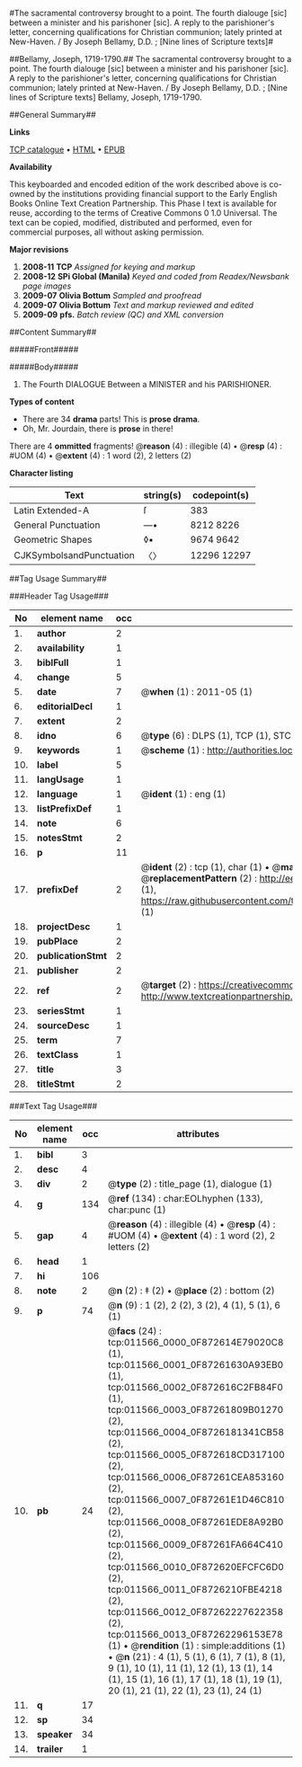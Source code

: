 #The sacramental controversy brought to a point. The fourth dialouge [sic] between a minister and his parishoner [sic]. A reply to the parishioner's letter, concerning qualifications for Christian communion; lately printed at New-Haven. / By Joseph Bellamy, D.D. ; [Nine lines of Scripture texts]#

##Bellamy, Joseph, 1719-1790.##
The sacramental controversy brought to a point. The fourth dialouge [sic] between a minister and his parishoner [sic]. A reply to the parishioner's letter, concerning qualifications for Christian communion; lately printed at New-Haven. / By Joseph Bellamy, D.D. ; [Nine lines of Scripture texts]
Bellamy, Joseph, 1719-1790.

##General Summary##

**Links**

[TCP catalogue](http://www.ota.ox.ac.uk/tcp/)  • 
[HTML](http://tei.it.ox.ac.uk/tcp/Texts-HTML/free/N09/N09059.html)  • 
[EPUB](http://tei.it.ox.ac.uk/tcp/Texts-EPUB/free/N09/N09059.epub)

**Availability**

This keyboarded and encoded edition of the
	       work described above is co-owned by the institutions
	       providing financial support to the Early English Books
	       Online Text Creation Partnership. This Phase I text is
	       available for reuse, according to the terms of Creative
	       Commons 0 1.0 Universal. The text can be copied,
	       modified, distributed and performed, even for
	       commercial purposes, all without asking permission.

**Major revisions**

1. __2008-11__ __TCP__ *Assigned for keying and markup*
1. __2008-12__ __SPi Global (Manila)__ *Keyed and coded from Readex/Newsbank page images*
1. __2009-07__ __Olivia Bottum__ *Sampled and proofread*
1. __2009-07__ __Olivia Bottum__ *Text and markup reviewed and edited*
1. __2009-09__ __pfs.__ *Batch review (QC) and XML conversion*

##Content Summary##

#####Front#####

#####Body#####

1. The Fourth DIALOGUE Between a MINISTER and his PARISHIONER.

**Types of content**

  * There are 34 **drama** parts! This is **prose drama**.
  * Oh, Mr. Jourdain, there is **prose** in there!

There are 4 **ommitted** fragments! 
 @__reason__ (4) : illegible (4)  •  @__resp__ (4) : #UOM (4)  •  @__extent__ (4) : 1 word (2), 2 letters (2)

**Character listing**


|Text|string(s)|codepoint(s)|
|---|---|---|
|Latin Extended-A|ſ|383|
|General Punctuation|—•|8212 8226|
|Geometric Shapes|◊▪|9674 9642|
|CJKSymbolsandPunctuation|〈〉|12296 12297|

##Tag Usage Summary##

###Header Tag Usage###

|No|element name|occ|attributes|
|---|---|---|---|
|1.|__author__|2||
|2.|__availability__|1||
|3.|__biblFull__|1||
|4.|__change__|5||
|5.|__date__|7| @__when__ (1) : 2011-05 (1)|
|6.|__editorialDecl__|1||
|7.|__extent__|2||
|8.|__idno__|6| @__type__ (6) : DLPS (1), TCP (1), STC (1), NOTIS (1), IMAGE-SET (1), EVANS-CITATION (1)|
|9.|__keywords__|1| @__scheme__ (1) : http://authorities.loc.gov/ (1)|
|10.|__label__|5||
|11.|__langUsage__|1||
|12.|__language__|1| @__ident__ (1) : eng (1)|
|13.|__listPrefixDef__|1||
|14.|__note__|6||
|15.|__notesStmt__|2||
|16.|__p__|11||
|17.|__prefixDef__|2| @__ident__ (2) : tcp (1), char (1)  •  @__matchPattern__ (2) : ([0-9\-]+):([0-9IVX]+) (1), (.+) (1)  •  @__replacementPattern__ (2) : http://eebo.chadwyck.com/downloadtiff?vid=$1&page=$2 (1), https://raw.githubusercontent.com/textcreationpartnership/Texts/master/tcpchars.xml#$1 (1)|
|18.|__projectDesc__|1||
|19.|__pubPlace__|2||
|20.|__publicationStmt__|2||
|21.|__publisher__|2||
|22.|__ref__|2| @__target__ (2) : https://creativecommons.org/publicdomain/zero/1.0/ (1), http://www.textcreationpartnership.org/docs/. (1)|
|23.|__seriesStmt__|1||
|24.|__sourceDesc__|1||
|25.|__term__|7||
|26.|__textClass__|1||
|27.|__title__|3||
|28.|__titleStmt__|2||


###Text Tag Usage###

|No|element name|occ|attributes|
|---|---|---|---|
|1.|__bibl__|3||
|2.|__desc__|4||
|3.|__div__|2| @__type__ (2) : title_page (1), dialogue (1)|
|4.|__g__|134| @__ref__ (134) : char:EOLhyphen (133), char:punc (1)|
|5.|__gap__|4| @__reason__ (4) : illegible (4)  •  @__resp__ (4) : #UOM (4)  •  @__extent__ (4) : 1 word (2), 2 letters (2)|
|6.|__head__|1||
|7.|__hi__|106||
|8.|__note__|2| @__n__ (2) : ‡ (2)  •  @__place__ (2) : bottom (2)|
|9.|__p__|74| @__n__ (9) : 1 (2), 2 (2), 3 (2), 4 (1), 5 (1), 6 (1)|
|10.|__pb__|24| @__facs__ (24) : tcp:011566_0000_0F872614E79020C8 (1), tcp:011566_0001_0F87261630A93EB0 (1), tcp:011566_0002_0F872616C2FB84F0 (1), tcp:011566_0003_0F87261809B01270 (2), tcp:011566_0004_0F8726181341CB58 (2), tcp:011566_0005_0F872618CD317100 (2), tcp:011566_0006_0F87261CEA853160 (2), tcp:011566_0007_0F87261E1D46C810 (2), tcp:011566_0008_0F87261EDE8A92B0 (2), tcp:011566_0009_0F87261FA664C410 (2), tcp:011566_0010_0F872620EFCFC6D0 (2), tcp:011566_0011_0F8726210FBE4218 (2), tcp:011566_0012_0F87262227622358 (2), tcp:011566_0013_0F87262296153E78 (1)  •  @__rendition__ (1) : simple:additions (1)  •  @__n__ (21) : 4 (1), 5 (1), 6 (1), 7 (1), 8 (1), 9 (1), 10 (1), 11 (1), 12 (1), 13 (1), 14 (1), 15 (1), 16 (1), 17 (1), 18 (1), 19 (1), 20 (1), 21 (1), 22 (1), 23 (1), 24 (1)|
|11.|__q__|17||
|12.|__sp__|34||
|13.|__speaker__|34||
|14.|__trailer__|1||

